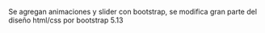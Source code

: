 Se agregan animaciones y slider con bootstrap, se modifica gran parte del diseño html/css por bootstrap 5.13
